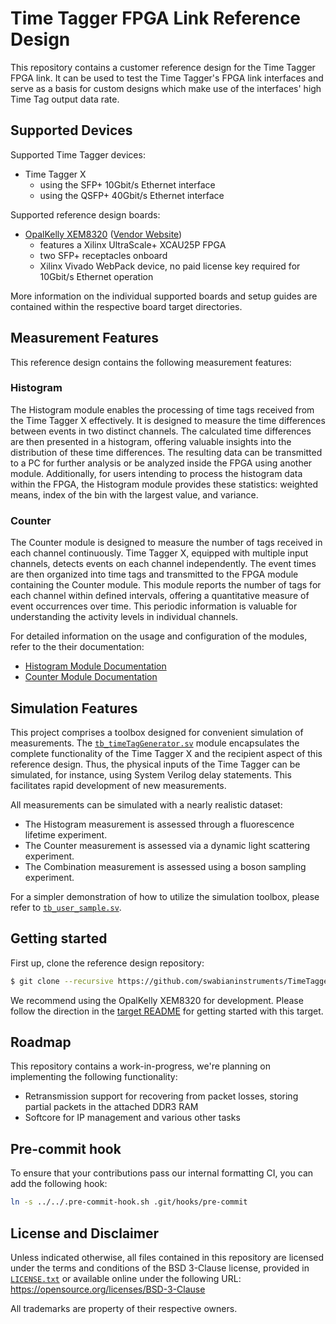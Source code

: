 # Time Tagger FPGA Link Reference Design

This repository contains a customer reference design for the Time Tagger FPGA
link. It can be used to test the Time Tagger's FPGA link interfaces and serve as
a basis for custom designs which make use of the interfaces' high Time Tag
output data rate.

## Supported Devices

Supported Time Tagger devices:

- Time Tagger X
  - using the SFP+ 10Gbit/s Ethernet interface
  - using the QSFP+ 40Gbit/s Ethernet interface

Supported reference design boards:

- [OpalKelly XEM8320](./target/opalkelly-xem8320) ([Vendor Website](https://opalkelly.com/products/xem8320/))
  - features a Xilinx UltraScale+ XCAU25P FPGA
  - two SFP+ receptacles onboard
  - Xilinx Vivado WebPack device, no paid license key required for 10Gbit/s Ethernet operation

More information on the individual supported boards and setup guides are
contained within the respective board target directories.

## Measurement Features

This reference design contains the following measurement features:

### Histogram

The Histogram module enables the processing of time tags received from the Time Tagger X effectively. It is designed to measure the time differences between events in two distinct channels. The calculated time differences are then presented in a histogram, offering valuable insights into the distribution of these time differences. The resulting data can be transmitted to a PC for further analysis or be analyzed inside the FPGA using another module. Additionally, for users intending to process the histogram data within the FPGA, the Histogram module provides these statistics: weighted means, index of the bin with the largest value, and variance.

### Counter

The Counter module is designed to measure the number of tags received in each channel continuously. Time Tagger X, equipped with multiple input channels, detects events on each channel independently. The event times are then organized into time tags and transmitted to the FPGA module containing the Counter module. This module reports the number of tags for each channel within defined intervals, offering a quantitative measure of event occurrences over time. This periodic information is valuable for understanding the activity levels in individual channels.

For detailed information on the usage and configuration of the modules, refer to the their documentation:

- [Histogram Module Documentation](histogram.md)
- [Counter Module Documentation](counter.md)

## Simulation Features

This project comprises a toolbox designed for convenient simulation of measurements. The [`tb_timeTagGenerator.sv`](./tb/tb_timeTagGenerator.sv) module encapsulates the complete functionality of the Time Tagger X and the recipient aspect of this reference design. Thus, the physical inputs of the Time Tagger can be simulated, for instance, using System Verilog delay statements. This facilitates rapid development of new measurements.

All measurements can be simulated with a nearly realistic dataset:

- The Histogram measurement is assessed through a fluorescence lifetime experiment.
- The Counter measurement is assessed via a dynamic light scattering experiment.
- The Combination measurement is assessed using a boson sampling experiment.

For a simpler demonstration of how to utilize the simulation toolbox, please refer to [`tb_user_sample.sv`](./tb/tb_user_sample.sv).

## Getting started

First up, clone the reference design repository:

``` sh
$ git clone --recursive https://github.com/swabianinstruments/TimeTagger-FPGALink-Reference.git
```

We recommend using the OpalKelly XEM8320 for development. Please follow the direction in the
[target README](./target/opalkelly-xem8320/README.md) for getting started with this target.

## Roadmap

This repository contains a work-in-progress, we're planning on implementing the following functionality:
- Retransmission support for recovering from packet losses, storing partial packets in the attached DDR3 RAM
- Softcore for IP management and various other tasks

## Pre-commit hook

To ensure that your contributions pass our internal formatting CI, you can add the following hook:

``` sh
ln -s ../../.pre-commit-hook.sh .git/hooks/pre-commit
```

## License and Disclaimer

Unless indicated otherwise, all files contained in this repository are licensed
under the terms and conditions of the BSD 3-Clause license, provided in
[`LICENSE.txt`](./LICENSE.txt) or available online under the following URL:
<https://opensource.org/licenses/BSD-3-Clause>

All trademarks are property of their respective owners.
